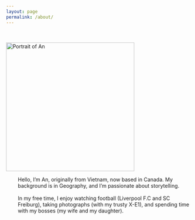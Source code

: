 ```yaml
---
layout: page
permalink: /about/
---
```


<div class="d-flex align-items-center" style="max-width: 800px; margin: 0 auto; padding: 2rem 0;">
  <div style="flex-shrink: 0;">
    <img src="{{ '/assets/images/Self_with_dinosaur.jpg' | relative_url }}" alt="Portrait of An"
         class="rounded-circle"
         style="width: 350px; height: 350px; object-fit: cover;">
  </div>
  <div style="margin-left: 2rem;">
    <p>
      Hello, I’m An, originally from Vietnam, now based in Canada. My background is in Geography, and I’m passionate about storytelling.<br><br>
      In my free time, I enjoy watching football (Liverpool F.C and SC Freiburg), taking photographs (with my trusty X-E1), and spending time with my bosses (my wife and my daughter).
    </p>
  </div>
</div>



